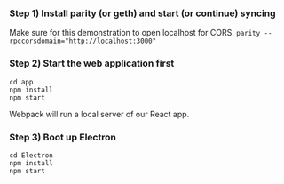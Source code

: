 




### Step 1) Install parity (or geth) and start (or continue) syncing



Make sure for this demonstration to open localhost for CORS.
`parity --rpccorsdomain="http://localhost:3000"`


### Step 2) Start the web application first

```terminal
cd app
npm install
npm start
```

Webpack will run a local server of our React app.

### Step 3) Boot up Electron

```terminal
cd Electron
npm install
npm start
```
